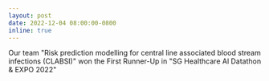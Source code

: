 ```yaml
---
layout: post
date: 2022-12-04 08:00:00-0800
inline: true
---
```


Our team "Risk prediction modelling for central line associated blood stream infections (CLABSI)" won the First Runner-Up in "SG Healthcare Al Datathon & EXPO 2022"
